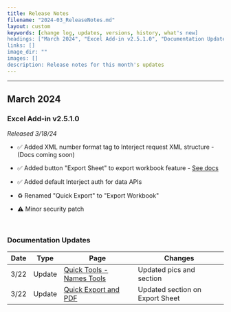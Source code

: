 ```yaml
---
title: Release Notes
filename: "2024-03_ReleaseNotes.md"
layout: custom
keywords: [change log, updates, versions, history, what's new]
headings: ["March 2024", "Excel Add-in v2.5.1.0", "Documentation Updates"]
links: []
image_dir: ""
images: []
description: Release notes for this month's updates
---
```

* * *

## March 2024

### Excel Add-in v2.5.1.0

_Released 3/18/24_

* ✅ Added XML number format tag to Interject request XML structure - (Docs coming soon)

* ✅ Added button "Export Sheet" to export workbook feature - [See docs](/wGetStarted/L-Export-QuickExportAndPDF.html#export-sheet)

* ✅ Added default Interject auth for data APIs

* ♻️ Renamed "Quick Export" to "Export Workbook"

* ⚠️ Minor security patch

<br>

### Documentation Updates

| Date | Type | Page | Changes |
|---|---|---|---|
| 3/22 | Update | [Quick Tools - Names Tools](/wIndex/QuickTools-Names.html#appending-a-prefix-andor-suffix-to-a-name) | Updated pics and section |
| 3/22 | Update | [Quick Export and PDF](/wGetStarted/L-Export-QuickExportAndPDF.html#export-sheet) | Updated section on Export Sheet |
